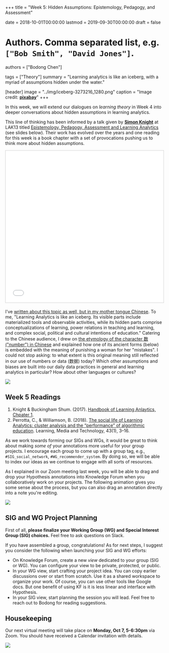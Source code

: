 +++
title = "Week 5: Hidden Assumptions: Epistemology, Pedagogy, and Assessment"

date = 2018-10-01T00:00:00
lastmod = 2019-09-30T00:00:00
draft = false

# Authors. Comma separated list, e.g. `["Bob Smith", "David Jones"]`.
authors = ["Bodong Chen"]

tags = ["Theory"]
summary = "Learning analytics is like an iceberg, with a myriad of assumptions hidden under the water."

[header]
image = "../img/iceberg-3273216_1280.png"
caption = "Image credit: [**pixabay**](https://pixabay.com/en/iceberg-above-water-white-cold-3273216/)"
+++


In this week, we will extend our dialogues on *learning theory* in Week 4 into deeper conversations about hidden assumptions in learning analytics. 

This line of thinking has been informed by a talk given by **[Simon Knight](https://twitter.com/sjgknight?lang=en)** at LAK13 titled <a href="//www.slideshare.net/sjgknight/lak13-knight-buckingham-shum-littleton-paper" title="LAK13: Epistemology, Pedagogy, Assessment and Learning Analytics" target="_blank">Epistemology, Pedagogy, Assessment and Learning Analytics</a> (see slides below). Their work has evolved over the years and one reading for this week is a book chapter with a set of provocations pushing us to think more about hidden assumptions.

<iframe src="//www.slideshare.net/slideshow/embed_code/key/lRAB9yVRBDcQyk" width="595" height="485" frameborder="0" marginwidth="0" marginheight="0" scrolling="no" style="border:1px solid #CCC; border-width:1px; margin-bottom:5px; max-width: 100%;" allowfullscreen> </iframe> 

I've [written about this topic as well, but in my mother tongue Chinese](https://www.researchgate.net/publication/317586037_Unpacking_Learning_Analytics_An_Attempt_to_Tilt_the_Iceberg_jiexixuexifenxixueyiciqiaodongbingshandechangshi). To me, "Learning Analytics is like an iceberg. Its visible parts include materialized tools and observable activities, while its hidden parts comprise conceptualizations of learning, power relations in teaching and learning, and complex social, political and cultural intentions of education."  Catering to the Chinese audience, I drew on [the etymology of the character 数 ("number") in Chinese](http://vividict.com/WordInfo.aspx?id=3730) and explained how one of its ancient forms (below) is embedded with the meaning of punishing a woman for her "mistakes". I could not stop asking: to what extent is this original meaning still reflected in our use of numbers or data (数据) today? Which other assumptions and biases are built into our daily data practices in general and learning analytics in particular? How about other languages or cultures?

<!-- ![](http://www.vividict.com/UserFiles/Image/==CF--wuli==/--CF3--pu(zu)--/017shu/[2]jin(1).gif) -->
![](http://www.vividict.com/UserFiles/Image/==CF--wuli==/--CF3--pu(zu)--/017shu/[2]jin(2).gif)

## Week 5 Readings


1. Knight & Buckingham Shum. (2017). [Handbook of Learning Anlaytics, Chpater 1](https://solaresearch.org/wp-content/uploads/2017/05/chapter1.pdf).
2. Perrotta, C., & Williamson, B. (2018). [The social life of Learning Analytics: cluster analysis and the “performance” of algorithmic education](https://www.tandfonline.com/doi/full/10.1080/17439884.2016.1182927). Learning, Media and Technology, 43(1), 3–16.

As we work towards forming our SIGs and WGs, it would be great to think about making *some of* your annotations more useful for your group projects. I encourage each group to come up with a group tag, e.g., `#SIG_social_network`, `#WG_recommender_system`. By doing so, we will be able to index our ideas as we continue to engage with all sorts of resources. 

As I explained in our Zoom meeting last week, you will be able to drag and drop your Hypothesis annotations into Knowledge Forum when you collaboratively work on your projects. The following animation gives you some sense about the process, but you can also drag an annotation directly into a note you're editing.

![](https://colig.github.io/img/img_posts/ideamagnets-import.gif)

## SIG and WG Project Planning

First of all, **please finalize your Working Group (WG) and Special Interest Group (SIG) choices.**  Feel free to ask questions on Slack.

If you have assembled a group, congratulations! As for next steps, I suggest you consider the following when launching your SIG and WG efforts:

- On Knowledge Forum, create a new *view* dedicated to your group (SIG or WG). You can configure your view to be private, protected, or public. 
- In your WG view, start crafting your project idea. You can copy earlier discussions over or start from scratch. Use it as a shared workspace to organize your work. Of course, you can use other tools like Google docs. But one benefit of using KF is it is less linear and interface with Hypothesis. 
- In your SIG view, start planning the session you will lead. Feel free to reach out to Bodong for reading suggestions. 


## Housekeeping

Our next virtual meeting will take place on **Monday, Oct 7, 5-6:30pm** via Zoom. You should have received a Calendar invitation with details. 

![](https://media1.tenor.com/images/9b141e57cccfc60a9f214e97b9061e69/tenor.gif?itemid=4529300)